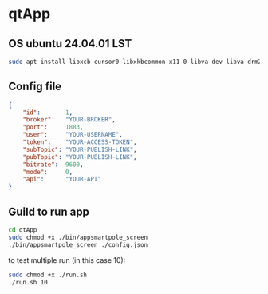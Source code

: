 # qtApp
## OS ubuntu 24.04.01 LST
```bash
sudo apt install libxcb-cursor0 libxkbcommon-x11-0 libva-dev libva-drm2 libva-x11-2

```
## Config file
```json
{
    "id":       1,
    "broker":   "YOUR-BROKER",
    "port":     1883,
    "user":     "YOUR-USERNAME",
    "token":    "YOUR-ACCESS-TOKEN",
    "subTopic": "YOUR-PUBLISH-LINK",
    "pubTopic": "YOUR-PUBLISH-LINK",
    "bitrate":  9600,
    "mode":     0,
    "api":      "YOUR-API"
}
```
## Guild to run app
```bash
cd qtApp
sudo chmod +x ./bin/appsmartpole_screen 
./bin/appsmartpole_screen ./config.json
```
to test multiple run (in this case 10):
```bash
sudo chmod +x ./run.sh 
./run.sh 10
```



